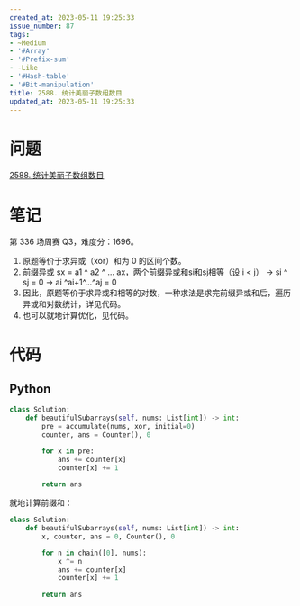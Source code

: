 ```yaml
---
created_at: 2023-05-11 19:25:33
issue_number: 87
tags:
- ~Medium
- '#Array'
- '#Prefix-sum'
- -Like
- '#Hash-table'
- '#Bit-manipulation'
title: 2588. 统计美丽子数组数目
updated_at: 2023-05-11 19:25:33
---
```


# 问题

[2588. 统计美丽子数组数目](https://leetcode.cn/problems/count-the-number-of-beautiful-subarrays/)

# 笔记

第 336 场周赛 Q3，难度分：1696。
1. 原题等价于求异或（xor）和为 0 的区间个数。
2. 前缀异或 sx = a1 ^ a2 ^ ... ax，两个前缀异或和si和sj相等（设 i < j） -> si ^ sj = 0 -> ai ^ai+1^...^aj = 0
3. 因此，原题等价于求异或和相等的对数，一种求法是求完前缀异或和后，遍历异或和对数统计，详见代码。
4. 也可以就地计算优化，见代码。


# 代码

## Python

```python
class Solution:
    def beautifulSubarrays(self, nums: List[int]) -> int:
        pre = accumulate(nums, xor, initial=0)
        counter, ans = Counter(), 0

        for x in pre:
            ans += counter[x]
            counter[x] += 1
        
        return ans
```

就地计算前缀和：

```python
class Solution:
    def beautifulSubarrays(self, nums: List[int]) -> int:
        x, counter, ans = 0, Counter(), 0

        for n in chain([0], nums):
            x ^= n
            ans += counter[x]
            counter[x] += 1
        
        return ans
```
